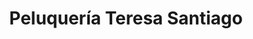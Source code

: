---
title: "Peluquería Teresa Santiago"
url: /barcelona/peluqueria-teresa-santiago/
shop: Friseur
---
